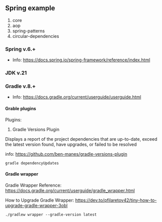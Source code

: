 ## Spring example

1. core
2. aop
3. spring-patterns
4. circular-dependencies

### Spring v.6.+

* Info: https://docs.spring.io/spring-framework/reference/index.html

### JDK v.21

### Gradle v.8.+

* Info: https://docs.gradle.org/current/userguide/userguide.html

#### Grable plugins

Plugins:

1. Gradle Versions Plugin

Displays a report of the project dependencies that are up-to-date, exceed the latest version found,
have upgrades, or failed to be resolved

info: https://github.com/ben-manes/gradle-versions-plugin

```
gradle dependencyUpdates
```

#### Gradle wrapper

Gradle Wrapper Reference:
https://docs.gradle.org/current/userguide/gradle_wrapper.html

How to Upgrade Gradle Wrapper:
https://dev.to/pfilaretov42/tiny-how-to-upgrade-gradle-wrapper-3obl

```
./gradlew wrapper --gradle-version latest
```